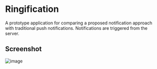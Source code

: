 # Ringification
A prototype application for comparing a proposed notification approach with traditional push notifications.
Notifications are triggered from the server.

## Screenshot
![image](https://github.com/pedramktb/ringification/assets/79080845/7019daa8-8dcf-416b-b058-989452418716)
